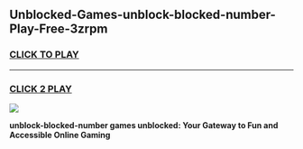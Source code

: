 
## Unblocked-Games-unblock-blocked-number-Play-Free-3zrpm
<h3>
<a href="https://premium76.site?title=unblock-blocked-number&ref=18A1">CLICK TO PLAY</a></h3>
<hr>

<h3>
<a href="https://premium76.site?title=unblock-blocked-number&ref=18A1">CLICK 2 PLAY</a>
  
</h3>

<a href="https://premium76.site?title=unblock-blocked-number&ref=18A1"><img src="https://clearcache.store/games.png"></a>


**unblock-blocked-number games unblocked: Your Gateway to Fun and Accessible Online Gaming**
